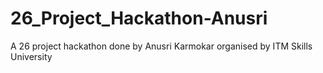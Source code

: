 # 26_Project_Hackathon-Anusri
A 26 project hackathon done by Anusri Karmokar organised by ITM Skills University
